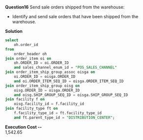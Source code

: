 **Question16**
Send sale orders shipped from the warehouse:
- Identify and send sale orders that have been shipped from the warehouse.

**Solution**
```sql
select
	oh.order_id
from
	order_header oh
join order_item oi on
	oh.ORDER_ID = oi.ORDER_ID
	and sales_channel_enum_id = "POS_SALES_CHANNEL"
join order_item_ship_group_assoc oisga on
	oi.ORDER_ID = oisga.ORDER_ID
	and oi.ORDER_ITEM_SEQ_ID = oisga.ORDER_ITEM_SEQ_ID
join order_item_ship_group oisg on
	oisg.ORDER_ID = oisga.ORDER_ID
	and oisg.SHIP_GROUP_SEQ_ID = oisga.SHIP_GROUP_SEQ_ID
join facility f on
	oisg.facility_id = f.facility_id
join facility_type ft on
	f.facility_type_id = ft.facility_type_id
	and ft.parent_type_id = "DISTRIBUTION_CENTER";
```
**Execution Cost --**   
1,542.65
